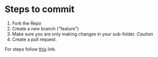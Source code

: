 # Steps to commit 
1.	Fork the Repo
2.	Create a new branch ("feature")
3.	Make sure you are only making changes in your
	sub-folder. *Caution*
4.	Create a pull request.

 For steps follow [this](https://kbroman.org/github_tutorial/pages/fork.html) link.
